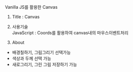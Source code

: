 Vanilla JS를 활용한 Canvas

1. Title : Canvas

2. 사용기술 <br/>
JavaScript : Coords를 활용하여 canvas내의 마우스이벤트처리

3. About
- 배경칠하기, 그림그리기 선택가능
- 색상과 두께 선택 가능
- 새로그리기, 그린 그림 저장하기 가능
